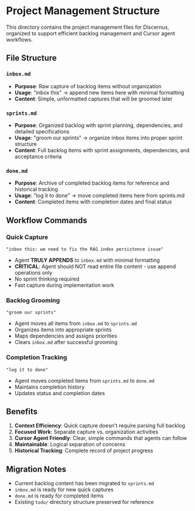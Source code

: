 # Project Management Structure

This directory contains the project management files for Discernus, organized to support efficient backlog management and Cursor agent workflows.

## File Structure

### `inbox.md`
- **Purpose**: Raw capture of backlog items without organization
- **Usage**: "inbox this" → append new items here with minimal formatting
- **Content**: Simple, unformatted captures that will be groomed later

### `sprints.md`
- **Purpose**: Organized backlog with sprint planning, dependencies, and detailed specifications
- **Usage**: "groom our sprints" → organize inbox items into proper sprint structure
- **Content**: Full backlog items with sprint assignments, dependencies, and acceptance criteria

### `done.md`
- **Purpose**: Archive of completed backlog items for reference and historical tracking
- **Usage**: "log it to done" → move completed items here from sprints.md
- **Content**: Completed items with completion dates and final status

## Workflow Commands

### Quick Capture
```
"inbox this: we need to fix the RAG index persistence issue"
```
- Agent **TRULY APPENDS** to `inbox.md` with minimal formatting
- **CRITICAL**: Agent should NOT read entire file content - use append operations only
- No sprint thinking required
- Fast capture during implementation work

### Backlog Grooming
```
"groom our sprints"
```
- Agent moves all items from `inbox.md` to `sprints.md`
- Organizes items into appropriate sprints
- Maps dependencies and assigns priorities
- Clears `inbox.md` after successful grooming

### Completion Tracking
```
"log it to done"
```
- Agent moves completed items from `sprints.md` to `done.md`
- Maintains completion history
- Updates status and completion dates

## Benefits

1. **Context Efficiency**: Quick capture doesn't require parsing full backlog
2. **Focused Work**: Separate capture vs. organization activities
3. **Cursor Agent Friendly**: Clear, simple commands that agents can follow
4. **Maintainable**: Logical separation of concerns
5. **Historical Tracking**: Complete record of project progress

## Migration Notes

- Current backlog content has been migrated to `sprints.md`
- `inbox.md` is ready for new quick captures
- `done.md` is ready for completed items
- Existing `todo/` directory structure preserved for reference
